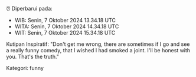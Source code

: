 ⏰ Diperbarui pada:
- WIB: Senin, 7 Oktober 2024 13.34.18 UTC
- WITA: Senin, 7 Oktober 2024 14.34.18 UTC
- WIT: Senin, 7 Oktober 2024 15.34.18 UTC

Kutipan Inspiratif:
"Don't get me wrong, there are sometimes if I go and see a really funny comedy, that I wished I had smoked a joint. I'll be honest with you. That's the truth."


Kategori: funny


